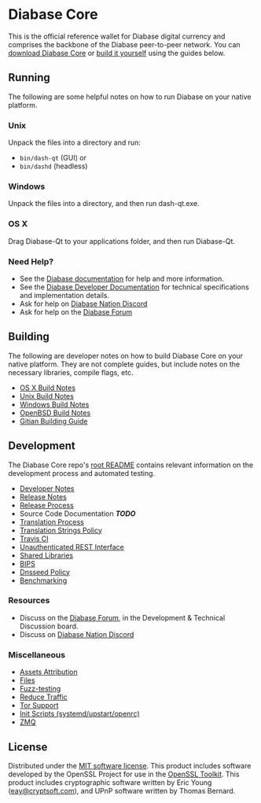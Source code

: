 Diabase Core
==========

This is the official reference wallet for Diabase digital currency and comprises the backbone of the Diabase peer-to-peer network. You can [download Diabase Core](https://www.diabase.com/downloads/) or [build it yourself](#building) using the guides below.

Running
---------------------
The following are some helpful notes on how to run Diabase on your native platform.

### Unix

Unpack the files into a directory and run:

- `bin/dash-qt` (GUI) or
- `bin/dashd` (headless)

### Windows

Unpack the files into a directory, and then run dash-qt.exe.

### OS X

Drag Diabase-Qt to your applications folder, and then run Diabase-Qt.

### Need Help?

* See the [Diabase documentation](https://docs.dash.org)
for help and more information.
* See the [Diabase Developer Documentation](https://dash-docs.github.io/) 
for technical specifications and implementation details.
* Ask for help on [Diabase Nation Discord](http://dashchat.org)
* Ask for help on the [Diabase Forum](https://diabasecoin.com/forum)

Building
---------------------
The following are developer notes on how to build Diabase Core on your native platform. They are not complete guides, but include notes on the necessary libraries, compile flags, etc.

- [OS X Build Notes](build-osx.md)
- [Unix Build Notes](build-unix.md)
- [Windows Build Notes](build-windows.md)
- [OpenBSD Build Notes](build-openbsd.md)
- [Gitian Building Guide](gitian-building.md)

Development
---------------------
The Diabase Core repo's [root README](/README.md) contains relevant information on the development process and automated testing.

- [Developer Notes](developer-notes.md)
- [Release Notes](release-notes.md)
- [Release Process](release-process.md)
- Source Code Documentation ***TODO***
- [Translation Process](translation_process.md)
- [Translation Strings Policy](translation_strings_policy.md)
- [Travis CI](travis-ci.md)
- [Unauthenticated REST Interface](REST-interface.md)
- [Shared Libraries](shared-libraries.md)
- [BIPS](bips.md)
- [Dnsseed Policy](dnsseed-policy.md)
- [Benchmarking](benchmarking.md)

### Resources
* Discuss on the [Diabase Forum](https://diabasecoin.com/forum), in the Development & Technical Discussion board.
* Discuss on [Diabase Nation Discord](http://dashchat.org)

### Miscellaneous
- [Assets Attribution](assets-attribution.md)
- [Files](files.md)
- [Fuzz-testing](fuzzing.md)
- [Reduce Traffic](reduce-traffic.md)
- [Tor Support](tor.md)
- [Init Scripts (systemd/upstart/openrc)](init.md)
- [ZMQ](zmq.md)

License
---------------------
Distributed under the [MIT software license](/COPYING).
This product includes software developed by the OpenSSL Project for use in the [OpenSSL Toolkit](https://www.openssl.org/). This product includes
cryptographic software written by Eric Young ([eay@cryptsoft.com](mailto:eay@cryptsoft.com)), and UPnP software written by Thomas Bernard.
